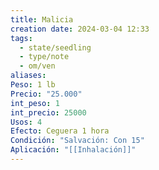 ```yaml
---
title: Malicia
creation date: 2024-03-04 12:33
tags:
  - state/seedling
  - type/note
  - om/ven
aliases: 
Peso: 1 lb
Precio: "25.000"
int_peso: 1
int_precio: 25000
Usos: 4
Efecto: Ceguera 1 hora
Condición: "Salvación: Con 15"
Aplicación: "[[Inhalación]]"
---
```



